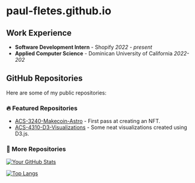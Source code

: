 # paul-fletes.github.io

## Work Experience
- **Software Development Intern** - Shopify *2022 - present*
- **Applied Computer Science** - Dominican University of California *2022-202*

## GitHub Repositories
Here are some of my public repositories:

### 🔥 Featured Repositories
- [ACS-3240-Makecoin-Astro](https://github.com/paul-fletes/ACS-3240-Makecoin-Astro) - First pass at creating an NFT.
- [ACS-4310-D3-Visualizations](https://github.com/paul-fletes/ACS-4310-D3-Visualizations/tree/main) - Some neat visualizations created using D3.js.

### 🚀 More Repositories
[![Your GitHub Stats](https://github-readme-stats.vercel.app/api?username=paul-fletes&show_icons=true&theme=radical)](https://github.com/paul-fletes)

[![Top Langs](https://github-readme-stats.vercel.app/api/top-langs/?username=paul-fletes&layout=compact)](https://github.com/paul-fletes)
